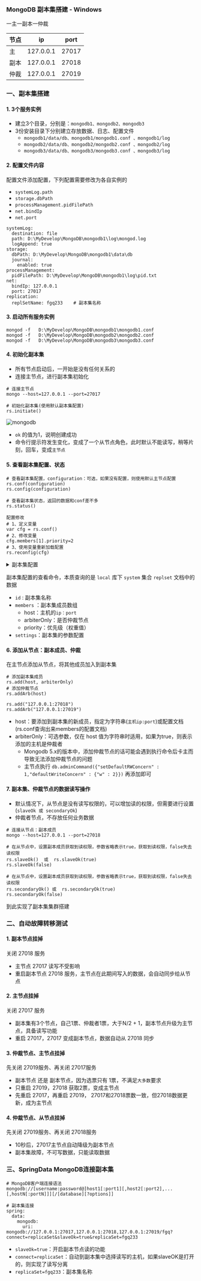 ### MongoDB 副本集搭建 - Windows
一主一副本一仲裁

| 节点    | ip        | port  |
| ------ | ----------| ----- |
| 主     | 127.0.0.1 | 27017 |
| 副本   | 127.0.0.1 | 27018 |
| 仲裁   | 127.0.0.1 | 27019 |


 
### 一、副本集搭建
#### 1. 3个服务实例
* 建立3个目录，分别是：`mongodb1、mongodb2、mongodb3`
* 3份安装目录下分别建立存放数据、日志、配置文件
    * `mongodb1/data/db、mongodb1/mongodb1.conf 、mongodb1/log`
    * `mongodb2/data/db、mongodb2/mongodb2.conf 、mongodb2/log `
    * `mongodb3/data/db、mongodb3/mongodb3.conf 、mongodb3/log `

#### 2. 配置文件内容
配置文件添加配置，下列配置需要修改为各自实例的
* `systemLog.path`
* `storage.dbPath`
* `processManagement.pidFilePath`
* `net.bindIp`
* `net.port`

```
systemLog:
  destination: file                                     
  path: D:\MyDevelop\MongoDB\mongodb1\log\mongod.log    
  logAppend: true                        
storage:
  dbPath: D:\MyDevelop\MongoDB\mongodb1\data\db        
  journal:
    enabled: true                           
processManagement:
  pidFilePath: D:\MyDevelop\MongoDB\mongodb1\log\pid.txt  
net:
  bindIp: 127.0.0.1           
  port: 27017  
replication:
  replSetName: fgq233    # 副本集名称
```

#### 3. 启动所有服务实例
```
mongod -f   D:\MyDevelop\MongoDB\mongodb1\mongodb1.conf
mongod -f   D:\MyDevelop\MongoDB\mongodb2\mongodb2.conf
mongod -f   D:\MyDevelop\MongoDB\mongodb3\mongodb3.conf
```

#### 4. 初始化副本集
* 所有节点启动后，一开始是没有任何关系的
* 连接主节点，进行副本集初始化

```
# 连接主节点
mongo --host=127.0.0.1 --port=27017

# 初始化副本集(使用默认副本集配置)
rs.initiate()
```

![mongodb](https://fgq233.github.io/imgs/java/mongodb2.png)

* `ok` 的值为1，说明创建成功
* 命令行提示符发生变化，变成了一个从节点角色，此时默认不能读写，稍等片刻，回车，变成`主节点`



#### 5. 查看副本集配置、状态
```
# 查看副本集配置，configuration：可选，如果没有配置，则使用默认主节点配置
rs.conf(configuration)
rs.config(configuration)

# 查看副本集状态，返回的数据和conf差不多
rs.status()

配置修改
# 1、定义变量
var cfg = rs.conf()
# 2、修改变量
cfg.members[1].priority=2
# 3、使用变量重新加载配置
rs.reconfig(cfg)
```

<details>
<summary>副本集配置</summary>
<pre><code>
{
        "_id" : "fgq233",
        "version" : 1,
        "term" : 1,
        "members" : [
                {
                        "_id" : 0,
                        "host" : "127.0.0.1:27017",
                        "arbiterOnly" : false,
                        "buildIndexes" : true,
                        "hidden" : false,
                        "priority" : 1,
                        "tags" : {

                        },
                        "secondaryDelaySecs" : NumberLong(0),
                        "votes" : 1
                }
        ],
        "protocolVersion" : NumberLong(1),
        "writeConcernMajorityJournalDefault" : true,
        "settings" : {
                "chainingAllowed" : true,
                "heartbeatIntervalMillis" : 2000,
                "heartbeatTimeoutSecs" : 10,
                "electionTimeoutMillis" : 10000,
                "catchUpTimeoutMillis" : -1,
                "catchUpTakeoverDelayMillis" : 30000,
                "getLastErrorModes" : {

                },
                "getLastErrorDefaults" : {
                        "w" : 1,
                        "wtimeout" : 0
                },
                "replicaSetId" : ObjectId("63c238b0f2ab0cef182e6e75")
        }
}
</code></pre>
</details>



副本集配置的查看命令，本质查询的是 `local` 库下 `system` 集合 `replset` 文档中的数据
* `id` : 副本集名称
* `members` ：副本集成员数组
    * host：主机的`ip：port`
    * arbiterOnly：是否仲裁节点
    * priority：优先级（权重值）
* `settings`：副本集的参数配置


 


#### 6. 添加从节点：副本成员、仲裁
在主节点添加从节点，将其他成员加入到副本集

```
# 添加副本集成员
rs.add(host, arbiterOnly)
# 添加仲裁节点
rs.addArb(host)

rs.add("127.0.0.1:27018")
rs.addArb("127.0.0.1:27019")
```

* host：要添加到副本集的新成员，指定为字符串(`主机ip:port`)或配置文档(rs.conf查询出来members的配置文档)
* arbiterOnly：可选参数，仅在 host 值为字符串时适用，如果为true，则表示添加的主机是仲裁者
    * Mongodb 5.x的版本中，添加仲裁节点的话可能会遇到执行命令后卡主而导致无法添加仲裁节点的问题
    * 主节点执行 `db.adminCommand({"setDefaultRWConcern" : 1,"defaultWriteConcern" : {"w" : 2}})` 再添加即可



#### 7. 副本集、仲裁节点的数据读写操作
* 默认情况下，从节点是没有读写权限的，可以增加读的权限，但需要进行设置(`slaveOk 或 secondaryOk`)
* 仲裁者节点，不存放任何业务数据 

```
# 连接从节点：副本成员
mongo --host=127.0.0.1 --port=27018

# 在从节点中，设置副本成员获取到读权限，参数省略表示true，获取到读权限，false失去读权限
rs.slaveOk()  或  rs.slaveOk(true)
rs.slaveOk(false)

# 在从节点中，设置副本成员获取到读权限，参数省略表示true，获取到读权限，false失去读权限
rs.secondaryOk() 或  rs.secondaryOk(true)
rs.secondaryOk(false)
```

到此实现了副本集集群搭建






### 二、自动故障转移测试
#### 1. 副本节点挂掉
关闭 27018 服务 
* 主节点 27017 读写不受影响
* 重启副本节点 27018 服务，主节点在此期间写入的数据，会自动同步给从节点


#### 2. 主节点挂掉
关闭 27017 服务
* 副本集有3个节点，自己1票、仲裁者1票，大于N/2 + 1，副本节点升级为主节点，具备读写功能
* 重启 27017，27017 变成副本节点，数据自动从 27018 同步


#### 3. 仲裁节点、主节点挂掉
先关闭 27019服务、再关闭 27017服务
* 副本节点 还是 副本节点，因为选票只有 1票，不满足`大多数`要求
* 只重启 27019，27018 获取2票，变成主节点
* 先重启 27017，再重启 27019， 27017和27018票数一致，但27018数据更新，成为主节点


#### 4. 仲裁节点、从节点挂掉
先关闭 27019服务、再关闭 27018服务
* 10秒后，27017主节点自动降级为副本节点
* 副本集故障，不可写数据，只能读取数据






### 三、SpringData MongoDB连接副本集
```
# MongoDB客户端连接语法
mongodb://[username:password@]host1[:port1][,host2[:port2],...[,hostN[:portN]]][/[database][?options]]

# 副本集连接
spring:
  data:
    mongodb:                                                                            
      uri: mongodb://127.0.0.1:27017,127.0.0.1:27018,127.0.0.1:27019/fgq?connect=replicaSet&slaveOk=true&replicaSet=fgq233
```

* `slaveOk=true`：开启副本节点读的功能
* `connect=replicaSet`：自动到副本集中选择读写的主机，如果slaveOK是打开的，则实现了读写分离
* `replicaSet=fgq233`：副本集名称
 
 